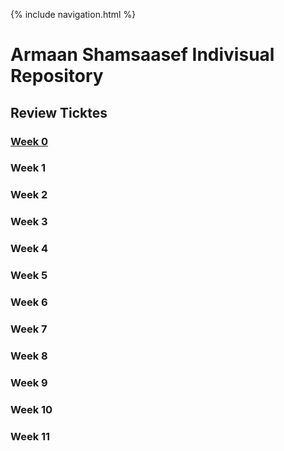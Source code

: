{% include navigation.html %}

# Armaan Shamsaasef Indivisual Repository 

## Review Ticktes
### [Week 0](https://github.com/xXAASXx/Armaan-Shamsaasef-2-/issues/1)
### Week 1
### Week 2
### Week 3
### Week 4
### Week 5
### Week 6
### Week 7
### Week 8
### Week 9
### Week 10
### Week 11


